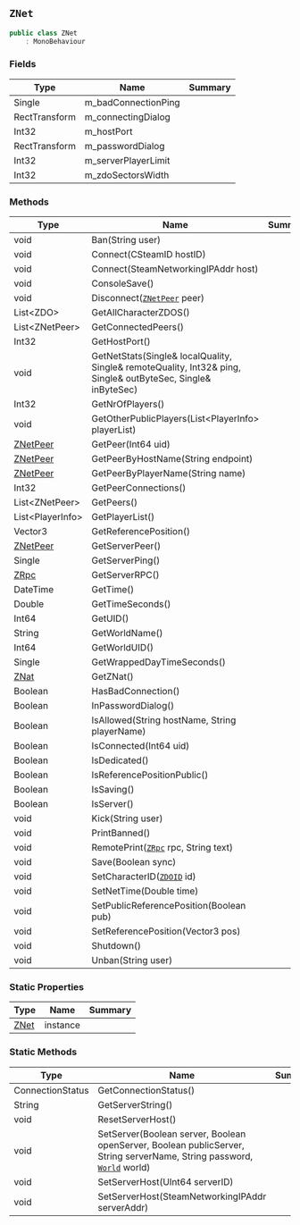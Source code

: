 ## `ZNet`

```csharp
public class ZNet
    : MonoBehaviour
```

### Fields

| Type | Name | Summary | 
| --- | --- | --- | 
| Single | m_badConnectionPing |  | 
| RectTransform | m_connectingDialog |  | 
| Int32 | m_hostPort |  | 
| RectTransform | m_passwordDialog |  | 
| Int32 | m_serverPlayerLimit |  | 
| Int32 | m_zdoSectorsWidth |  | 


### Methods

| Type | Name | Summary | 
| --- | --- | --- | 
| void | Ban(String user) |  | 
| void | Connect(CSteamID hostID) |  | 
| void | Connect(SteamNetworkingIPAddr host) |  | 
| void | ConsoleSave() |  | 
| void | Disconnect([`ZNetPeer`](./ZNetPeer.md) peer) |  | 
| List&lt;ZDO&gt; | GetAllCharacterZDOS() |  | 
| List&lt;ZNetPeer&gt; | GetConnectedPeers() |  | 
| Int32 | GetHostPort() |  | 
| void | GetNetStats(Single& localQuality, Single& remoteQuality, Int32& ping, Single& outByteSec, Single& inByteSec) |  | 
| Int32 | GetNrOfPlayers() |  | 
| void | GetOtherPublicPlayers(List&lt;PlayerInfo&gt; playerList) |  | 
| [ZNetPeer](./ZNetPeer.md) | GetPeer(Int64 uid) |  | 
| [ZNetPeer](./ZNetPeer.md) | GetPeerByHostName(String endpoint) |  | 
| [ZNetPeer](./ZNetPeer.md) | GetPeerByPlayerName(String name) |  | 
| Int32 | GetPeerConnections() |  | 
| List&lt;ZNetPeer&gt; | GetPeers() |  | 
| List&lt;PlayerInfo&gt; | GetPlayerList() |  | 
| Vector3 | GetReferencePosition() |  | 
| [ZNetPeer](./ZNetPeer.md) | GetServerPeer() |  | 
| Single | GetServerPing() |  | 
| [ZRpc](./ZRpc.md) | GetServerRPC() |  | 
| DateTime | GetTime() |  | 
| Double | GetTimeSeconds() |  | 
| Int64 | GetUID() |  | 
| String | GetWorldName() |  | 
| Int64 | GetWorldUID() |  | 
| Single | GetWrappedDayTimeSeconds() |  | 
| [ZNat](./ZNat.md) | GetZNat() |  | 
| Boolean | HasBadConnection() |  | 
| Boolean | InPasswordDialog() |  | 
| Boolean | IsAllowed(String hostName, String playerName) |  | 
| Boolean | IsConnected(Int64 uid) |  | 
| Boolean | IsDedicated() |  | 
| Boolean | IsReferencePositionPublic() |  | 
| Boolean | IsSaving() |  | 
| Boolean | IsServer() |  | 
| void | Kick(String user) |  | 
| void | PrintBanned() |  | 
| void | RemotePrint([`ZRpc`](./ZRpc.md) rpc, String text) |  | 
| void | Save(Boolean sync) |  | 
| void | SetCharacterID([`ZDOID`](./ZDOID.md) id) |  | 
| void | SetNetTime(Double time) |  | 
| void | SetPublicReferencePosition(Boolean pub) |  | 
| void | SetReferencePosition(Vector3 pos) |  | 
| void | Shutdown() |  | 
| void | Unban(String user) |  | 


### Static Properties

| Type | Name | Summary | 
| --- | --- | --- | 
| [ZNet](./ZNet.md) | instance |  | 


### Static Methods

| Type | Name | Summary | 
| --- | --- | --- | 
| ConnectionStatus | GetConnectionStatus() |  | 
| String | GetServerString() |  | 
| void | ResetServerHost() |  | 
| void | SetServer(Boolean server, Boolean openServer, Boolean publicServer, String serverName, String password, [`World`](./World.md) world) |  | 
| void | SetServerHost(UInt64 serverID) |  | 
| void | SetServerHost(SteamNetworkingIPAddr serverAddr) |  | 


